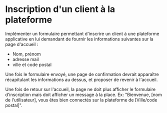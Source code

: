 # Inscription d'un client à la plateforme

Implémenter un formulaire permettant d'inscrire un client à une plateforme applicative en lui demandant de fournir les informations suivantes sur la page d'accueil :

-   Nom, prénom
-   adresse mail
-   ville et code postal

Une fois le formulaire envoyé, une page de confirmation devrait apparaître récapitulant les informations au dessus, et proposer de revenir à l'accueil.

Une fois de retour sur l'accueil, la page ne doit plus afficher le formulaire d'inscription mais doit afficher un message à la place. Ex: "Bienvenue, [nom de l'utilisateur], vous êtes bien connectés sur la plateforme de [Ville/code postal]".
